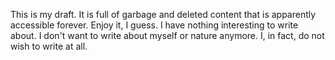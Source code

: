 This is my draft.
It is full of garbage and deleted content that is apparently accessible forever. Enjoy it, I guess.
I have nothing interesting to write about.
I don't want to write about myself or nature anymore. I, in fact, do not wish to write at all.
